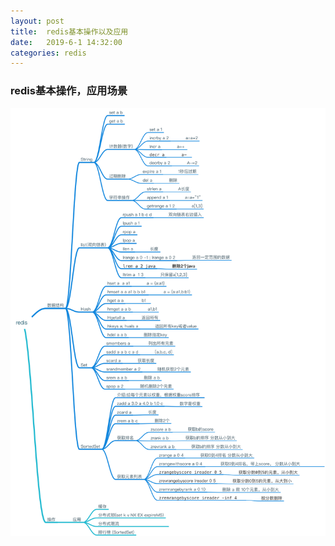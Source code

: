 ```yaml
---
layout: post
title:  redis基本操作以及应用
date:   2019-6-1 14:32:00
categories: redis
---
```

### redis基本操作，应用场景
![redis](../images/redis.png)